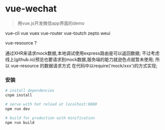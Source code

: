 # vue-wechat
> 用vue.js开发微信app界面的demo

vue-cli vue vuex vue-router vue-toutch zepto weui

vue-resource ?

通过XHR来请求mock数据,本地调试使用express路由是可以返回数据;
不过考虑线上(github.io)预览也要请求到mock数据,服务端的能力就逊色点就暂未使用;
所以 vue-resource 的数据请求方式 在代码中以require('mock/xxx')的方式实现;

### 安装

``` bash
# install dependencies
cnpm install

# serve with hot reload at localhost:8080
npm run dev

# build for production with minification
npm run build

```